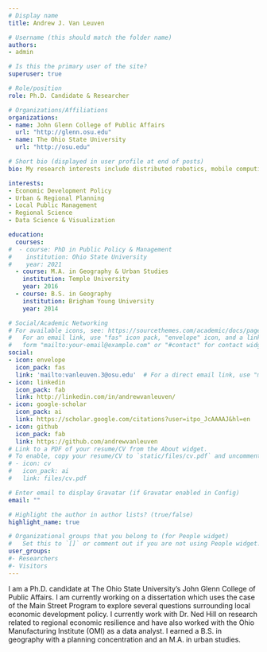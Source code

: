 ```yaml
---
# Display name
title: Andrew J. Van Leuven

# Username (this should match the folder name)
authors:
- admin

# Is this the primary user of the site?
superuser: true

# Role/position
role: Ph.D. Candidate & Researcher

# Organizations/Affiliations
organizations:
- name: John Glenn College of Public Affairs
  url: "http://glenn.osu.edu"
- name: The Ohio State University
  url: "http://osu.edu"

# Short bio (displayed in user profile at end of posts)
bio: My research interests include distributed robotics, mobile computing and programmable matter.

interests:
- Economic Development Policy
- Urban & Regional Planning
- Local Public Management
- Regional Science
- Data Science & Visualization

education:
  courses:
#  - course: PhD in Public Policy & Management
#    institution: Ohio State University
#    year: 2021
  - course: M.A. in Geography & Urban Studies
    institution: Temple University
    year: 2016
  - course: B.S. in Geography
    institution: Brigham Young University
    year: 2014

# Social/Academic Networking
# For available icons, see: https://sourcethemes.com/academic/docs/page-builder/#icons
#   For an email link, use "fas" icon pack, "envelope" icon, and a link in the
#   form "mailto:your-email@example.com" or "#contact" for contact widget.
social:
- icon: envelope
  icon_pack: fas
  link: 'mailto:vanleuven.3@osu.edu'  # For a direct email link, use "mailto:test@example.org".
- icon: linkedin
  icon_pack: fab
  link: http://linkedin.com/in/andrewvanleuven/
- icon: google-scholar
  icon_pack: ai
  link: https://scholar.google.com/citations?user=itpo_JcAAAAJ&hl=en
- icon: github
  icon_pack: fab
  link: https://github.com/andrewvanleuven
# Link to a PDF of your resume/CV from the About widget.
# To enable, copy your resume/CV to `static/files/cv.pdf` and uncomment the lines below.
# - icon: cv
#   icon_pack: ai
#   link: files/cv.pdf

# Enter email to display Gravatar (if Gravatar enabled in Config)
email: ""

# Highlight the author in author lists? (true/false)
highlight_name: true

# Organizational groups that you belong to (for People widget)
#   Set this to `[]` or comment out if you are not using People widget.
user_groups:
#- Researchers
#- Visitors
---
```


I am a Ph.D. candidate at The Ohio State University’s John Glenn College of Public Affairs. I am currently working on a dissertation which uses the case of the Main Street Program to explore several questions surrounding local economic development policy. I currently work with Dr. Ned Hill on research related to regional economic resilience and have also worked with the Ohio Manufacturing Institute (OMI) as a data analyst. I earned a B.S. in geography with a planning concentration and an M.A. in urban studies.
